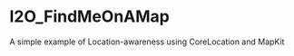 I2O_FindMeOnAMap
================

A simple example of Location-awareness using CoreLocation and MapKit
